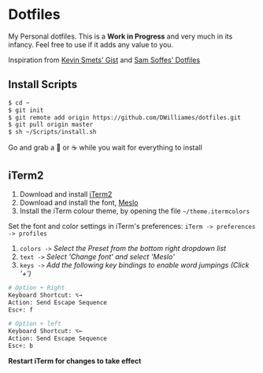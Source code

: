 # Dotfiles
My Personal dotfiles.
This is a **Work in Progress** and very much in its infancy.
Feel free to use if it adds any value to you.

Inspiration from [Kevin Smets' Gist](https://gist.github.com/kevin-smets/8568070) and [Sam Soffes' Dotfiles](https://github.com/soffes/dotfiles)

## Install Scripts
```bash
$ cd ~
$ git init
$ git remote add origin https://github.com/DWilliames/dotfiles.git
$ git pull origin master
$ sh ~/Scripts/install.sh
```
Go and grab a 🍺 or ☕️ while you wait for everything to install


## iTerm2
1. Download and install [iTerm2](http://www.iterm2.com/downloads.html)
2. Download and install the font, [Meslo](https://github.com/powerline/fonts/blob/master/Meslo/Meslo%20LG%20M%20DZ%20Regular%20for%20Powerline.otf?raw=true)
3. Install the iTerm colour theme, by opening the file `~/theme.itermcolors`

Set the font and color settings in iTerm's preferences: `iTerm -> preferences -> profiles`

1. `colors ->` *Select the Preset from the bottom right dropdown list*
2. `text ->` *Select 'Change font' and select 'Meslo'*
3. `keys ->` *Add the following key bindings to enable word jumpings (Click '+')*

  ``` bash
  # Option + Right
  Keyboard Shortcut: ⌥→
  Action: Send Escape Sequence
  Esc+: f
  ```

  ``` bash
  # Option + left
  Keyboard Shortcut: ⌥←
  Action: Send Escape Sequence
  Esc+: b
  ```

**Restart iTerm for changes to take effect**
